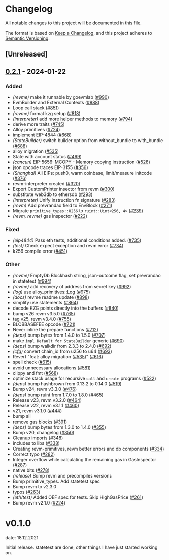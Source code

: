 # Changelog
All notable changes to this project will be documented in this file.

The format is based on [Keep a Changelog](https://keepachangelog.com/en/1.0.0/),
and this project adheres to [Semantic Versioning](https://semver.org/spec/v2.0.0.html).

## [Unreleased]

## [0.2.1](https://github.com/taikoxyz/revm/compare/revme-v0.2.0...revme-v0.2.1) - 2024-01-22

### Added
- *(revme)* make it runnable by goevmlab ([#990](https://github.com/taikoxyz/revm/pull/990))
- EvmBuilder and External Contexts ([#888](https://github.com/taikoxyz/revm/pull/888))
- Loop call stack ([#851](https://github.com/taikoxyz/revm/pull/851))
- *(revme)* format kzg setup ([#818](https://github.com/taikoxyz/revm/pull/818))
- *(interpreter)* add more helper methods to memory ([#794](https://github.com/taikoxyz/revm/pull/794))
- derive more traits ([#745](https://github.com/taikoxyz/revm/pull/745))
- Alloy primitives ([#724](https://github.com/taikoxyz/revm/pull/724))
- implement EIP-4844 ([#668](https://github.com/taikoxyz/revm/pull/668))
- *(StateBuilder)* switch builder option from without_bundle to with_bundle ([#688](https://github.com/taikoxyz/revm/pull/688))
- alloy migration ([#535](https://github.com/taikoxyz/revm/pull/535))
- State with account status ([#499](https://github.com/taikoxyz/revm/pull/499))
- *(cancun)* EIP-5656: MCOPY - Memory copying instruction ([#528](https://github.com/taikoxyz/revm/pull/528))
- json opcode traces EIP-3155 ([#356](https://github.com/taikoxyz/revm/pull/356))
- *(Shanghai)* All EIPs: push0, warm coinbase, limit/measure initcode ([#376](https://github.com/taikoxyz/revm/pull/376))
- revm-interpreter created ([#320](https://github.com/taikoxyz/revm/pull/320))
- Export CustomPrinter insector from revm ([#300](https://github.com/taikoxyz/revm/pull/300))
- substitute web3db to ethersdb ([#293](https://github.com/taikoxyz/revm/pull/293))
- *(interpreter)* Unify instruction fn signature ([#283](https://github.com/taikoxyz/revm/pull/283))
- *(revm)* Add prevrandao field to EnvBlock ([#271](https://github.com/taikoxyz/revm/pull/271))
- Migrate `primitive_types::U256` to `ruint::Uint<256, 4>` ([#239](https://github.com/taikoxyz/revm/pull/239))
- *(revm, revme)* gas inspector ([#222](https://github.com/taikoxyz/revm/pull/222))

### Fixed
- *(eip4844)* Pass eth tests, additional conditions added. ([#735](https://github.com/taikoxyz/revm/pull/735))
- *(test)* Check expect exception and revm error ([#734](https://github.com/taikoxyz/revm/pull/734))
- k256 compile error ([#451](https://github.com/taikoxyz/revm/pull/451))

### Other
- *(revme)* EmptyDb Blockhash string, json-outcome flag, set prevrandao in statetest ([#994](https://github.com/taikoxyz/revm/pull/994))
- *(revme)* add recovery of address from secret key ([#992](https://github.com/taikoxyz/revm/pull/992))
- *(log)* use alloy_primitives::Log ([#975](https://github.com/taikoxyz/revm/pull/975))
- *(docs)* revme readme update ([#898](https://github.com/taikoxyz/revm/pull/898))
- simplify use statements ([#864](https://github.com/taikoxyz/revm/pull/864))
- decode KZG points directly into the buffers ([#840](https://github.com/taikoxyz/revm/pull/840))
- bump v26 revm v3.5.0 ([#765](https://github.com/taikoxyz/revm/pull/765))
- tag v25, revm v3.4.0 ([#755](https://github.com/taikoxyz/revm/pull/755))
- BLOBBASEFEE opcode ([#721](https://github.com/taikoxyz/revm/pull/721))
- Never inline the prepare functions ([#712](https://github.com/taikoxyz/revm/pull/712))
- *(deps)* bump bytes from 1.4.0 to 1.5.0 ([#707](https://github.com/taikoxyz/revm/pull/707))
- make `impl Default for StateBuilder` generic ([#690](https://github.com/taikoxyz/revm/pull/690))
- *(deps)* bump walkdir from 2.3.3 to 2.4.0 ([#692](https://github.com/taikoxyz/revm/pull/692))
- *(cfg)* convert chain_id from u256 to u64 ([#693](https://github.com/taikoxyz/revm/pull/693))
- Revert "feat: alloy migration ([#535](https://github.com/taikoxyz/revm/pull/535))" ([#616](https://github.com/taikoxyz/revm/pull/616))
- spell check ([#615](https://github.com/taikoxyz/revm/pull/615))
- avoid unnecessary allocations ([#581](https://github.com/taikoxyz/revm/pull/581))
- clippy and fmt ([#568](https://github.com/taikoxyz/revm/pull/568))
- optimize stack usage for recursive `call` and `create` programs ([#522](https://github.com/taikoxyz/revm/pull/522))
- *(deps)* bump hashbrown from 0.13.2 to 0.14.0 ([#519](https://github.com/taikoxyz/revm/pull/519))
- Bump v24, revm v3.3.0 ([#476](https://github.com/taikoxyz/revm/pull/476))
- *(deps)* bump ruint from 1.7.0 to 1.8.0 ([#465](https://github.com/taikoxyz/revm/pull/465))
- Release v23, revm v3.2.0 ([#464](https://github.com/taikoxyz/revm/pull/464))
- Release v22, revm v3.1.1 ([#460](https://github.com/taikoxyz/revm/pull/460))
- v21, revm v3.1.0 ([#444](https://github.com/taikoxyz/revm/pull/444))
- bump all
- remove gas blocks ([#391](https://github.com/taikoxyz/revm/pull/391))
- *(deps)* bump bytes from 1.3.0 to 1.4.0 ([#355](https://github.com/taikoxyz/revm/pull/355))
- Bump v20, changelog ([#350](https://github.com/taikoxyz/revm/pull/350))
- Cleanup imports ([#348](https://github.com/taikoxyz/revm/pull/348))
- includes to libs ([#338](https://github.com/taikoxyz/revm/pull/338))
- Creating revm-primitives, revm better errors and db components  ([#334](https://github.com/taikoxyz/revm/pull/334))
- Correct typo ([#282](https://github.com/taikoxyz/revm/pull/282))
- Integer overflow while calculating the remaining gas in GasInspector ([#287](https://github.com/taikoxyz/revm/pull/287))
- native bits ([#278](https://github.com/taikoxyz/revm/pull/278))
- *(release)* Bump revm and precompiles versions
- Bump primitive_types. Add statetest spec
- Bump revm to v2.3.0
- typos ([#263](https://github.com/taikoxyz/revm/pull/263))
- *(eth/test)* Added OEF spec for tests. Skip HighGasPrice ([#261](https://github.com/taikoxyz/revm/pull/261))
- Bump revm v2.1.0 ([#224](https://github.com/taikoxyz/revm/pull/224))
# v0.1.0
date: 18.12.2021

Initial release. statetest are done, other things I have just started working on.